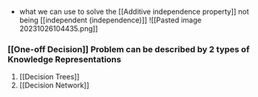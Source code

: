 - what we can use to solve the [[Additive independence property]] not being [[independent (independence)]]
![[Pasted image 20231026104435.png]]
### [[One-off Decision]] Problem can be described by 2 types of Knowledge Representations
1. [[Decision Trees]]
2. [[Decision Network]]